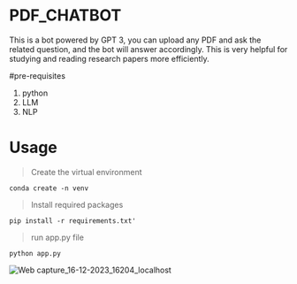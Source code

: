 # PDF_CHATBOT
This is a bot powered by GPT 3, you can upload any PDF and ask the related question, and the bot will answer accordingly. This is very helpful for studying and reading research papers more efficiently.

#pre-requisites 
1) python
2) LLM
3) NLP

# Usage
> Create the virtual environment

`conda create -n venv`

>Install required packages

`pip install -r requirements.txt'`

>run app.py file

`python app.py`






![Web capture_16-12-2023_16204_localhost](https://github.com/ImBharatkumar/pdf_chatbot/assets/118038590/9f68eff1-0b33-4f4c-81c5-9d2f2bf18767)
